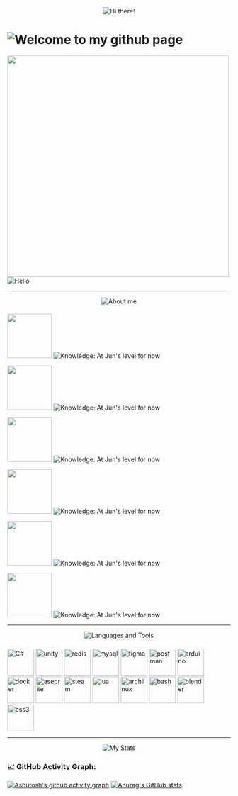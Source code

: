 
<div id="header" align="center">
  
  <img src="https://fontmeme.com/permalink/250405/2b6005f309aed9585bb677f8e2723b7c.png" alt="Hi there!"> 
  
</div>
<h1>
  <img src="https://fontmeme.com/permalink/250405/6e2294cba5cd37cd149e1ff3e6271fb6.png" alt="Welcome to my github page">
</h1>
<div align="left">
 <img src="https://media.tenor.com/gFDT7Ic6BdkAAAAi/pixel-sitting.gif" width="500" height="500">
<img src="https://fontmeme.com/permalink/250405/4e3fc96ac9baf49a8758996b14ee9048.png" alt="Hello">
</div>

---

<div align="center">
  
<img src="https://fontmeme.com/permalink/250405/f3653bb6793ed8edeed65ee938844182.png" alt="About me">
  
  <h4></h4> 
</div>
  <div align="left">
    
<img src="https://gifius.ru/instruments/gif_animator/server/php/files/f4r8nnj3f62noer9besasd03h6/3-no-bg-preview%20(carve.photos).png" width="100"> <img src="https://www.demirramon.com/gen/undertale_text_box.gif?text=I%20im%20a%20C%2B%2B%20and%20Game%20Developer%20and%20also%20an%20indie%20developer&box=undertale&character=none&size=2&t=1743865846" alt="Knowledge: At Jun's level for now">
 
<!-- -->
<img src="https://img.icons8.com/pixels/64/question-mark.png" width="100"> <img src="https://www.demirramon.com/gen/undertale_text_box.gif?text=Knowledge%3A%20At%20Jun%27s%20level%20for%20now&box=undertale&character=none&size=2&t=1743868680" alt="Knowledge: At Jun's level for now">  

<img src="https://gifius.ru/instruments/gif_animator/server/php/files/f4r8nnj3f62noer9besasd03h6/3-no-bg-preview%20(carve.photos).png" width="100"> <img src="https://www.demirramon.com/gen/undertale_text_box.gif?text=I%20have%20been%20developing%20for%201%20year%20already&box=undertale&character=none&size=2&t=1743865968" alt="Knowledge: At Jun's level for now">  
<!-- -->
<img src="https://img.icons8.com/pixels/64/question-mark.png" width="100"> <img src="https://www.demirramon.com/gen/undertale_text_box.gif?text=Do%20you%20have%20any%20other%20hobbies%20besides%20programming%3F&box=undertale&character=none&size=2&t=1743866059" alt="Knowledge: At Jun's level for now">  
  
<img src="https://gifius.ru/instruments/gif_animator/server/php/files/f4r8nnj3f62noer9besasd03h6/3-no-bg-preview%20(carve.photos).png" width="100"> <img src="https://www.demirramon.com/gen/undertale_text_box.gif?text=I%20also%20do%20sports%20and%20self-development&box=undertale&character=none&size=2&t=1743866131" alt="Knowledge: At Jun's level for now">  
<!-- -->
<img src="https://img.icons8.com/pixels/64/question-mark.png" width="100"> <img src="https://www.demirramon.com/gen/undertale_text_box.png?text=Ok%2C%20thanks%20for%20the%20answers.&box=undertale&character=none&size=2&t=1743868547" alt="Knowledge: At Jun's level for now">
</div>


---
<div align="center">
  
<img src="https://fontmeme.com/permalink/250405/e414140c40ea25abb43ede0e8d10c284.png" alt="Languages ​​and Tools">
  
<h3></h3>
  <div align="left">
<img src="https://cdn.jsdelivr.net/gh/devicons/devicon@latest/icons/csharp/csharp-original.svg" width="60" title="C#">
<img src="https://cdn.jsdelivr.net/gh/devicons/devicon@latest/icons/unity/unity-original.svg" width="60" title="unity">
<img src="https://cdn.jsdelivr.net/gh/devicons/devicon@latest/icons/redis/redis-original-wordmark.svg" width="60" title="redis">
<img src="https://cdn.jsdelivr.net/gh/devicons/devicon@latest/icons/mysql/mysql-original-wordmark.svg" width="60" title="mysql">
<img src="https://cdn.jsdelivr.net/gh/devicons/devicon@latest/icons/figma/figma-original.svg" width="60" title="figma">
<img src="https://cdn.jsdelivr.net/gh/devicons/devicon@latest/icons/postman/postman-original.svg" width="60" title="postman">
<img src="https://cdn.jsdelivr.net/gh/devicons/devicon@latest/icons/arduino/arduino-original.svg" width="60" title="arduino">
<img src="https://cdn.jsdelivr.net/gh/devicons/devicon@latest/icons/docker/docker-original.svg" width="60" title="docker">
<img src="https://www.svgrepo.com/show/329985/aseprite.svg" width="60" title="aseprite">
<img src="https://www.svgrepo.com/show/306796/steam.svg" width="60" title="steam">
<img src="https://cdn.jsdelivr.net/gh/devicons/devicon@latest/icons/lua/lua-plain.svg" width="60" title="lua">
<img src="https://cdn.jsdelivr.net/gh/devicons/devicon@latest/icons/archlinux/archlinux-original.svg" width="60" title="archlinux">
<img src="https://cdn.jsdelivr.net/gh/devicons/devicon@latest/icons/bash/bash-original.svg" width="60" title="bash">
<img src="https://cdn.jsdelivr.net/gh/devicons/devicon@latest/icons/blender/blender-original.svg" width="60" title="blender">
<img src="https://cdn.jsdelivr.net/gh/devicons/devicon@latest/icons/css3/css3-original.svg" width="60" title="css3">
                             
  </div>
</div>

---

<div align="center">
  
<img src="https://fontmeme.com/permalink/250405/2a35864c910fb6d89230976176dab804.png" alt="My Stats">
  
</div>
<h4></h4>

### 📈 GitHub Activity Graph:
[![Ashutosh's github activity graph](https://github-readme-activity-graph.vercel.app/graph?username=FixitFun&theme=github-compact)](https://github.com/ashutosh00710/github-readme-activity-graph)
[![Anurag's GitHub stats](https://github-readme-stats.vercel.app/api?username=FixitFun&theme=dark)](https://github.com/anuraghazra/github-readme-stats)
